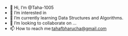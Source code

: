 - 👋 Hi, I’m @Taha-1005
- 👀 I’m interested in 
- 🌱 I’m currently learning Data Structures and Algorithms.
- 💞️ I’m looking to collaborate on ...
- 📫 How to reach me:tahafbharucha@gmail.com

<!---
Taha-1005/Taha-1005 is a ✨ special ✨ repository because its `README.md` (this file) appears on your GitHub profile.
You can click the Preview link to take a look at your changes.
--->
